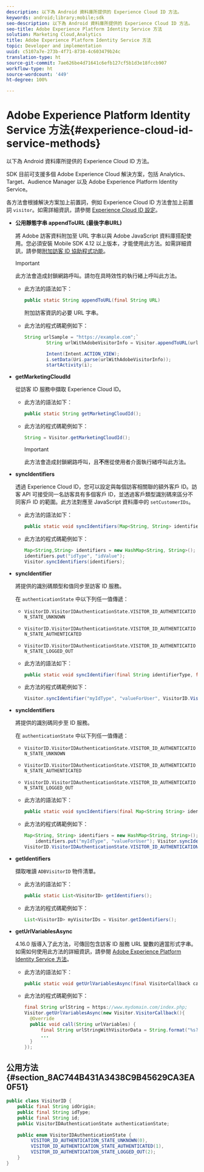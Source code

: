 ```yaml
---
description: 以下為 Android 資料庫所提供的 Experience Cloud ID 方法。
keywords: android;library;mobile;sdk
seo-description: 以下為 Android 資料庫所提供的 Experience Cloud ID 方法。
seo-title: Adobe Experience Platform Identity Service 方法
solution: Marketing Cloud,Analytics
title: Adobe Experience Platform Identity Service 方法
topic: Developer and implementation
uuid: c5107a7e-273b-4f71-8738-4c603479b24c
translation-type: ht
source-git-commit: 7ae626be4d71641c6efb127cf5b1d3e18fccb907
workflow-type: ht
source-wordcount: '449'
ht-degree: 100%

---
```



# Adobe Experience Platform Identity Service 方法{#experience-cloud-id-service-methods}

以下為 Android 資料庫所提供的 Experience Cloud ID 方法。

SDK 目前可支援多個 Adobe Experience Cloud 解決方案，包括 Analytics、Target、Audience Manager 以及 Adobe Experience Platform Identity Service。

各方法會根據解決方案加上前置詞，例如 Experience Cloud ID 方法會加上前置詞 `visitor`。如需詳細資訊，請參閱 [Experience Cloud ID 設定](/help/android/c-marketing-cloud/mcvid.md)。

* **公用靜態字串 appendToURL (最後字串URL)**

   將 Adobe 訪客資料附加至 URL 字串以與 Adobe JavaScript 資料庫搭配使用。您必須安裝 Mobile SDK 4.12 以上版本，才能使用此方法。如需詳細資訊，請參閱[附加訪客 ID 協助程式功能](https://docs.adobe.com/content/help/zh-Hant/id-service/using/id-service-api/methods/appendvisitorid.html)。

   >[!IMPORTANT]
   >
   >此方法會造成封鎖網路呼叫。請勿在具時效性的執行緒上呼叫此方法。

   * 此方法的語法如下：

      ```java
      public static String appendToURL(final String URL) 
      ```

      附加訪客資訊的必要 URL 字串。

   * 此方法的程式碼範例如下：

      ```java
      String urlSample = "https://example.com";`
              String urlWithAdobeVisitorInfo = Visitor.appendToURL(urlSample);
      
              Intent(Intent.ACTION_VIEW);
              i.setData(Uri.parse(urlWithAdobeVisitorInfo));
              startActivity(i);
      ```

* **getMarketingCloudId**

   從訪客 ID 服務中擷取 Experience Cloud ID。

   * 此方法的語法如下：

      ```java
      public static String getMarketingCloudId(); 
      ```

   * 此方法的程式碼範例如下：

      ```java
      String = Visitor.getMarketingCloudId();
      ```

      >[!IMPORTANT]
      >
      >此方法會造成封鎖網路呼叫，且&#x200B;**不**&#x200B;應從使用者介面執行緒呼叫此方法。

* **syncIdentifiers**

   透過 Experience Cloud ID，您可以設定與每個訪客相關聯的額外客戶 ID。訪客 API 可接受同一名訪客具有多個客戶 ID，並透過客戶類型識別碼來區分不同客戶 ID 的範圍。此方法對應至 JavaScript 資料庫中的 `setCustomerIDs`。

   * 此方法的語法如下：

      ```java
      public static void syncIdentifiers(Map<String, String> identifiers); 
      ```

   * 此方法的程式碼範例如下：

      ```java
      Map<String,String> identifiers = new HashMap<String, String>();
      identifiers.put("idType", "idValue");
      Visitor.syncIdentifiers(identifiers);
      ```

* **syncIdentifier**

   將提供的識別碼類型和值同步至訪客 ID 服務。

   在 `authenticationState` 中以下列任一值傳遞：

   * `VisitorID.VisitorIDAuthenticationState.VISITOR_ID_AUTHENTICATION_STATE_UNKNOWN`
   * `VisitorID.VisitorIDAuthenticationState.VISITOR_ID_AUTHENTICATION_STATE_AUTHENTICATED`
   * `VisitorID.VisitorIDAuthenticationState.VISITOR_ID_AUTHENTICATION_STATE_LOGGED_OUT`

   * 此方法的語法如下：

      ```java
      public static void syncIdentifier(final String identifierType, final String identifier, final VisitorID.VisitorIDAuthenticationState authenticationState);
      ```

   * 此方法的程式碼範例如下：

      ```java
      Visitor.syncIdentifier("myIdType", "valueForUser", VisitorID.VisitorIDAuthenticationState.VISITOR_ID_AUTHENTICATION_STATE_LOGGED_OUT);
      ```

* **syncIdentifiers**

   將提供的識別碼同步至 ID 服務。

   在 `authenticationState` 中以下列任一值傳遞：
   * `VisitorID.VisitorIDAuthenticationState.VISITOR_ID_AUTHENTICATION_STATE_UNKNOWN`
   * `VisitorID.VisitorIDAuthenticationState.VISITOR_ID_AUTHENTICATION_STATE_AUTHENTICATED`
   * `VisitorID.VisitorIDAuthenticationState.VISITOR_ID_AUTHENTICATION_STATE_LOGGED_OUT`

   * 此方法的語法如下：

      ```java
      public static void syncIdentifiers(final Map<String String> identifiers, final VisitorID.VisitorIDAuthenticationState authenticationState);
      ```

   * 此方法的程式碼範例如下：

      ```java
      Map<String, String> identifiers = new HashMap<String, String>();
          identifiers.put("myIdType", "valueForUser"); Visitor.syncIdentifiers(identifiers,
      VisitorID.VisitorIDAuthenticationState.VISITOR_ID_AUTHENTICATION_STATE_AUTHENTICATED); 
      ```

* **getIdentifiers**

   擷取唯讀 `ADBVisitorID` 物件清單。

   * 此方法的語法如下：

      ```java
      public static List<VisitorID> getIdentifiers(); 
      ```

   * 此方法的程式碼範例如下：

      ```java
      List<VisitorID> myVisitorIDs = Visitor.getIdentifiers(); 
      ```

* **getUrlVariablesAsync**

   4.16.0 版導入了此方法，可傳回包含訪客 ID 服務 URL 變數的適當形式字串。如需如何使用此方法的詳細資訊，請參閱 [Adobe Experience Platform Identity Service 方法](/help/android/reference/hybrid-app.md)。

   * 此方法的語法如下：

      ```java
      public static void getUrlVariablesAsync(final VisitorCallback callback);
      ```

   * 此方法的程式碼範例如下：

      ```java
      final String urlString = https://www.mydomain.com/index.php; 
      Visitor.getUrlVariablesAsync(new Visitor.VisitorCallback(){ 
        @Override 
        public void call(String urlVariables) { 
            final String urlStringWithVisitorData = String.format("%s?%s", urlString, urlVariables); 
            ...
        } 
      });
      ```

## 公用方法 {#section_8AC744B431A3438C9B45629CA3EA0F51}

```java
public class VisitorID { 
    public final String idOrigin; 
    public final String idType; 
    public final String id; 
    public VisitorIDAuthenticationState authenticationState; 
 
    public enum VisitorIDAuthenticationState { 
         VISITOR_ID_AUTHENTICATION_STATE_UNKNOWN(0), 
         VISITOR_ID_AUTHENTICATION_STATE_AUTHENTICATED(1), 
         VISITOR_ID_AUTHENTICATION_STATE_LOGGED_OUT(2); 
    } 
}
```
